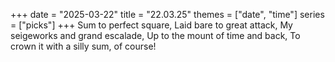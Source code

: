 +++
date = "2025-03-22"
title = "22.03.25"
themes = ["date", "time"]
series = ["picks"]
+++
Sum to perfect square,
Laid bare to great attack,
My seigeworks and grand escalade,
Up to the mount of time and back,
To crown it with a silly sum, of course!
